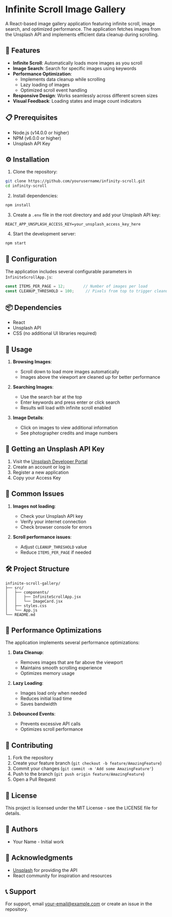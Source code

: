 # Infinite Scroll Image Gallery

A React-based image gallery application featuring infinite scroll, image search, and optimized performance. The application fetches images from the Unsplash API and implements efficient data cleanup during scrolling.

## 🚀 Features

- **Infinite Scroll**: Automatically loads more images as you scroll
- **Image Search**: Search for specific images using keywords
- **Performance Optimization**: 
  - Implements data cleanup while scrolling
  - Lazy loading of images
  - Optimized scroll event handling
- **Responsive Design**: Works seamlessly across different screen sizes
- **Visual Feedback**: Loading states and image count indicators

## 📋 Prerequisites

- Node.js (v14.0.0 or higher)
- NPM (v6.0.0 or higher)
- Unsplash API Key

## ⚙️ Installation

1. Clone the repository:
```bash
git clone https://github.com/yourusername/infinity-scroll.git
cd infinity-scroll
```

2. Install dependencies:
```bash
npm install
```

3. Create a `.env` file in the root directory and add your Unsplash API key:
```env
REACT_APP_UNSPLASH_ACCESS_KEY=your_unsplash_access_key_here
```

4. Start the development server:
```bash
npm start
```

## 🔧 Configuration

The application includes several configurable parameters in `InfiniteScrollApp.js`:

```javascript
const ITEMS_PER_PAGE = 12;        // Number of images per load
const CLEANUP_THRESHOLD = 100;     // Pixels from top to trigger cleanup
```

## 📦 Dependencies

- React
- Unsplash API
- CSS (no additional UI libraries required)

## 🎯 Usage

1. **Browsing Images**:
   - Scroll down to load more images automatically
   - Images above the viewport are cleaned up for better performance

2. **Searching Images**:
   - Use the search bar at the top
   - Enter keywords and press enter or click search
   - Results will load with infinite scroll enabled

3. **Image Details**:
   - Click on images to view additional information
   - See photographer credits and image numbers

## 🔑 Getting an Unsplash API Key

1. Visit the [Unsplash Developer Portal](https://unsplash.com/developers)
2. Create an account or log in
3. Register a new application
4. Copy your Access Key

## 🚫 Common Issues

1. **Images not loading**:
   - Check your Unsplash API key
   - Verify your internet connection
   - Check browser console for errors

2. **Scroll performance issues**:
   - Adjust `CLEANUP_THRESHOLD` value
   - Reduce `ITEMS_PER_PAGE` if needed

## 🛠️ Project Structure

```
infinite-scroll-gallery/
├── src/
│   ├── components/
│   │   ├── InfiniteScrollApp.jsx
│   │   └── ImageCard.jsx
│   ├── styles.css
│   └── App.js
└── README.md
```

## 🔄 Performance Optimizations

The application implements several performance optimizations:

1. **Data Cleanup**:
   - Removes images that are far above the viewport
   - Maintains smooth scrolling experience
   - Optimizes memory usage

2. **Lazy Loading**:
   - Images load only when needed
   - Reduces initial load time
   - Saves bandwidth

3. **Debounced Events**:
   - Prevents excessive API calls
   - Optimizes scroll performance

## 🤝 Contributing

1. Fork the repository
2. Create your feature branch (`git checkout -b feature/AmazingFeature`)
3. Commit your changes (`git commit -m 'Add some AmazingFeature'`)
4. Push to the branch (`git push origin feature/AmazingFeature`)
5. Open a Pull Request

## 📝 License

This project is licensed under the MIT License - see the LICENSE file for details.

## 👥 Authors

- Your Name - Initial work

## 🙏 Acknowledgments

- [Unsplash](https://unsplash.com) for providing the API
- React community for inspiration and resources

## 📞 Support

For support, email your-email@example.com or create an issue in the repository.
